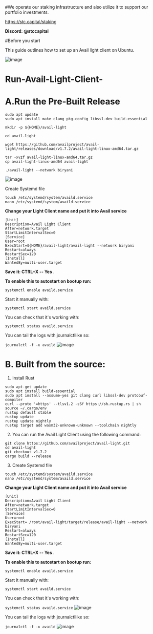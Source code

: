 #We operate our staking infrastructure and also utilize it to support our portfolio investments. 

https://stc.capital/staking 

**Discord: @stccapital**

#Before you start

This guide outlines how to set up an Avail light client on Ubuntu.


![image](https://github.com/trankimly10/Run-Avail-Light-Client-/assets/53910478/6c6ae9fb-8c57-45ec-935d-d1e6408d6367)
# Run-Avail-Light-Client-
 # A.Run the Pre-Built Release

```
sudo apt update
sudo apt install make clang pkg-config libssl-dev build-essential
```
```
mkdir -p ${HOME}/avail-light
```
```
cd avail-light
```
```
wget https://github.com/availproject/avail-light/releases/download/v1.7.2/avail-light-linux-amd64.tar.gz
```
```
tar -xvzf avail-light-linux-amd64.tar.gz
cp avail-light-linux-amd64 avail-light
```
```
./avail-light --network biryani
```
![image](https://github.com/trankimly10/Run-Avail-Light-Client-/assets/53910478/e69f3105-4bc4-46bb-9934-233e785d729b)

 Create Systemd file
```
touch /etc/systemd/system/availd.service
nano /etc/systemd/system/availd.service
```

**Change your Light Client name and put it into Avail service**

```
[Unit] 
Description=Avail Light Client
After=network.target
StartLimitIntervalSec=0
[Service] 
User=root 
ExecStart=${HOME}/avail-light/avail-light --network biryani
Restart=always 
RestartSec=120
[Install] 
WantedBy=multi-user.target

```
**Save it: CTRL+X -- Yes** .


**To enable this to autostart on bootup run:**

```systemctl enable availd.service```

Start it manually with:

```systemctl start availd.service```

You can check that it's working with:

```systemctl status availd.service```

You can tail the logs with journalctllike so:

```journalctl -f -u availd```
![image](https://github.com/trankimly10/Run-Avail-Light-Client-/assets/53910478/b1463796-4124-49b3-9cef-f66f5c3e6165)

#  B. Built from the source:

1. Install Rust

```
sudo apt-get update
sudo apt install build-essential
sudo apt install --assume-yes git clang curl libssl-dev protobuf-compiler
curl --proto '=https' --tlsv1.2 -sSf https://sh.rustup.rs | sh
source ~/.cargo/env
rustup default stable
rustup update
rustup update nightly
rustup target add wasm32-unknown-unknown --toolchain nightly
```

2. You can run the Avail Light Client using the following command:

```
git clone https://github.com/availproject/avail-light.git
cd avail-light
git checkout v1.7.2
cargo build --release
```
3. Create Systemd file
```
touch /etc/systemd/system/availd.service
nano /etc/systemd/system/availd.service
```

**Change your Light Client name and put it into Avail service**

```
[Unit] 
Description=Avail Light Client
After=network.target
StartLimitIntervalSec=0
[Service] 
User=root 
ExecStart= /root/avail-light/target/release/avail-light --network biryani
Restart=always 
RestartSec=120
[Install] 
WantedBy=multi-user.target

```
**Save it: CTRL+X -- Yes** .


**To enable this to autostart on bootup run:**

```systemctl enable availd.service```

Start it manually with:

```systemctl start availd.service```

You can check that it's working with:

```systemctl status availd.service```
![image](https://github.com/trankimly10/Run-Avail-Light-Client-/assets/53910478/cd0ba0b1-679d-4d12-8ad6-e8a1ae9aa257)

You can tail the logs with journalctllike so:

```journalctl -f -u availd```
![image](https://github.com/trankimly10/Run-Avail-Light-Client-/assets/53910478/b01d6988-5e85-4a5c-a67b-6b24235d5ac3)

